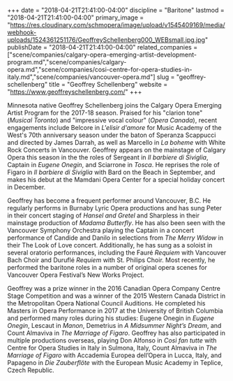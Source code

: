 +++
date = "2018-04-21T21:41:00-04:00"
discipline = "Baritone"
lastmod = "2018-04-21T21:41:00-04:00"
primary_image = "https://res.cloudinary.com/schmopera/image/upload/v1545409169/media/webhook-uploads/1524361251176/GeoffreySchellenberg000_WEBsmall.jpg.jpg"
publishDate = "2018-04-21T21:41:00-04:00"
related_companies = ["scene/companies/calgary-opera-emerging-artist-development-program.md","scene/companies/calgary-opera.md","scene/companies/cosi-centre-for-opera-studies-in-italy.md","scene/companies/vancouver-opera.md"]
slug = "geoffrey-schellenberg"
title = "Geoffrey Schellenberg"
website = "https://www.geoffreyschellenberg.com/"
+++

Minnesota native Geoffrey Schellenberg joins the Calgary Opera Emerging Artist Program for the 2017-18 season. Praised for his "clarion tone" (*Musical Toronto*) and "impressive vocal colour" (*Opera Canada*), recent engagements include Belcore in *L'elisir d'amore* for Music Academy of the West's 70th anniversary season under the baton of Speranza Scappucci and directed by James Darrah, as well as Marcello in *La boheme* with White Rock Concerts in Vancouver. Geoffrey appears on the mainstage of Calgary Opera this season in the the roles of Sergeant in *Il barbiere di Siviglia*, Captain in *Eugene Onegin*, and Sciarrone in *Tosca*. He reprises the role of Figaro in *Il barbiere di Siviglia* with Bard on the Beach in September, and makes his debut at the Mamdani Opera Center for a special holiday concert in December.

Geoffrey has become a frequent performer around Vancouver, B.C. He regularly performs in Burnaby Lyric Opera productions and has sung Peter in their concert staging of *Hansel and Gretel* and Sharpless in their mainstage production of *Madama Butterfly*. He has also been seen with the Vancouver Symphony Orchestra playing the Captain in a concert performance of Candide and Danilo in selections from *The Merry Widow* in their The Look of Love concert. Additionally, he has sung as a soloist in several oratorio performances, including the Fauré *Requiem* with Vancouver Bach Choir and Duruflé *Requiem* with St. Philips Choir. Most recently, he performed the baritone roles in a number of original opera scenes for Vancouver Opera Festival’s New Works Project.

Geoffrey was a prize winner in the 2016 Canadian Opera Company Centre Stage Competition and was a winner of the 2015 Western Canada District in the Metropolitan Opera National Council Auditions. He completed his Masters in Opera Performance in 2017 at the University of British Columbia and performed many roles during his studies: Eugene Onegin in *Eugene Onegin*, Lescaut in *Manon*, Demetrius in *A Midsummer Night’s Dream*, and Count Almaviva in *The Marriage of Figaro*. Geoffrey has also participated in multiple productions overseas, playing Don Alfonso in *Così fan tutte* with Centre for Opera Studies in Italy in Sulmona, Italy, Count Almaviva in *The Marriage of Figaro* with Accademia Europea dell’Opera in Lucca, Italy, and Papageno in *Die Zauberflöte* with the European Music Academy in Teplice, Czech Republic.
